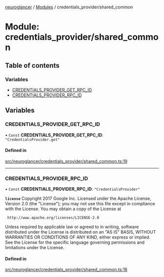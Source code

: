 [neuroglancer](../README.md) / [Modules](../modules.md) / credentials\_provider/shared\_common

# Module: credentials\_provider/shared\_common

## Table of contents

### Variables

- [CREDENTIALS\_PROVIDER\_GET\_RPC\_ID](credentials_provider_shared_common.md#credentials_provider_get_rpc_id)
- [CREDENTIALS\_PROVIDER\_RPC\_ID](credentials_provider_shared_common.md#credentials_provider_rpc_id)

## Variables

### CREDENTIALS\_PROVIDER\_GET\_RPC\_ID

• `Const` **CREDENTIALS\_PROVIDER\_GET\_RPC\_ID**: ``"CredentialsProvider.get"``

#### Defined in

[src/neuroglancer/credentials_provider/shared_common.ts:19](https://github.com/ActiveBrainAtlas2/neuroglancer/blob/1beb5d34/src/neuroglancer/credentials_provider/shared_common.ts#L19)

___

### CREDENTIALS\_PROVIDER\_RPC\_ID

• `Const` **CREDENTIALS\_PROVIDER\_RPC\_ID**: ``"CredentialsProvider"``

**`license`**
Copyright 2017 Google Inc.
Licensed under the Apache License, Version 2.0 (the "License");
you may not use this file except in compliance with the License.
You may obtain a copy of the License at

     http://www.apache.org/licenses/LICENSE-2.0

Unless required by applicable law or agreed to in writing, software
distributed under the License is distributed on an "AS IS" BASIS,
WITHOUT WARRANTIES OR CONDITIONS OF ANY KIND, either express or implied.
See the License for the specific language governing permissions and
limitations under the License.

#### Defined in

[src/neuroglancer/credentials_provider/shared_common.ts:18](https://github.com/ActiveBrainAtlas2/neuroglancer/blob/1beb5d34/src/neuroglancer/credentials_provider/shared_common.ts#L18)
